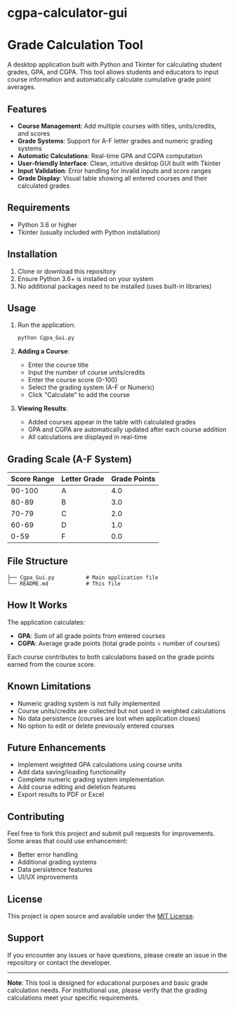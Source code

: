 # cgpa-calculator-gui

# Grade Calculation Tool

A desktop application built with Python and Tkinter for calculating student grades, GPA, and CGPA. This tool allows students and educators to input course information and automatically calculate cumulative grade point averages.

## Features

- **Course Management**: Add multiple courses with titles, units/credits, and scores
- **Grade Systems**: Support for A-F letter grades and numeric grading systems
- **Automatic Calculations**: Real-time GPA and CGPA computation
- **User-friendly Interface**: Clean, intuitive desktop GUI built with Tkinter
- **Input Validation**: Error handling for invalid inputs and score ranges
- **Grade Display**: Visual table showing all entered courses and their calculated grades

## Requirements

- Python 3.6 or higher
- Tkinter (usually included with Python installation)

## Installation

1. Clone or download this repository
2. Ensure Python 3.6+ is installed on your system
3. No additional packages need to be installed (uses built-in libraries)

## Usage

1. Run the application:
   ```bash
   python Cgpa_Gui.py
   ```

2. **Adding a Course**:
   - Enter the course title
   - Input the number of course units/credits
   - Enter the course score (0-100)
   - Select the grading system (A-F or Numeric)
   - Click "Calculate" to add the course

3. **Viewing Results**:
   - Added courses appear in the table with calculated grades
   - GPA and CGPA are automatically updated after each course addition
   - All calculations are displayed in real-time

## Grading Scale (A-F System)

| Score Range | Letter Grade | Grade Points |
|-------------|--------------|--------------|
| 90-100      | A            | 4.0          |
| 80-89       | B            | 3.0          |
| 70-79       | C            | 2.0          |
| 60-69       | D            | 1.0          |
| 0-59        | F            | 0.0          |

## File Structure

```
├── Cgpa_Gui.py          # Main application file
└── README.md            # This file
```

## How It Works

The application calculates:
- **GPA**: Sum of all grade points from entered courses
- **CGPA**: Average grade points (total grade points ÷ number of courses)

Each course contributes to both calculations based on the grade points earned from the course score.

## Known Limitations

- Numeric grading system is not fully implemented
- Course units/credits are collected but not used in weighted calculations
- No data persistence (courses are lost when application closes)
- No option to edit or delete previously entered courses

## Future Enhancements

- Implement weighted GPA calculations using course units
- Add data saving/loading functionality
- Complete numeric grading system implementation
- Add course editing and deletion features
- Export results to PDF or Excel

## Contributing

Feel free to fork this project and submit pull requests for improvements. Some areas that could use enhancement:
- Better error handling
- Additional grading systems
- Data persistence features
- UI/UX improvements

## License

This project is open source and available under the [MIT License](LICENSE).

## Support

If you encounter any issues or have questions, please create an issue in the repository or contact the developer.

---

**Note**: This tool is designed for educational purposes and basic grade calculation needs. For institutional use, please verify that the grading calculations meet your specific requirements.
